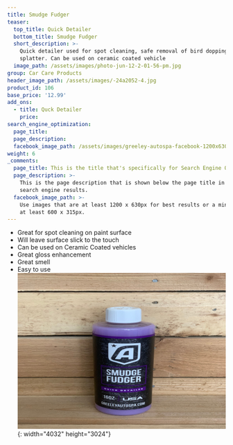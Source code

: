 ```yaml
---
title: Smudge Fudger
teaser:
  top_title: Quick Detailer
  bottom_title: Smudge Fudger
  short_description: >-
    Quick detailer used for spot cleaning, safe removal of bird doppings or bug
    splatter. Can be used on ceramic coated vehicle
  image_path: /assets/images/photo-jun-12-2-01-56-pm.jpg
group: Car Care Products
header_image_path: /assets/images/-24a2052-4.jpg
product_id: 106
base_price: '12.99'
add_ons:
  - title: Quck Detailer
    price:
search_engine_optimization:
  page_title:
  page_description:
  facebook_image_path: /assets/images/greeley-autospa-facebook-1200x630.png
weight: 6
_comments:
  page_title: This is the title that's specifically for Search Engine Optimization.
  page_description: >-
    This is the page description that is shown below the page title in the
    search engine results.
  facebook_image_path: >-
    Use images that are at least 1200 x 630px for best results or a minimum of
    at least 600 x 315px.
---
```


* Great for spot cleaning on paint surface
* Will leave surface slick to the touch
* Can be used on Ceramic Coated vehicles
* Great gloss enhancement
* Great smell&nbsp;
* Easy to use![](/assets/images/photo-jun-12-2-01-56-pm.jpg){: width="4032" height="3024"}